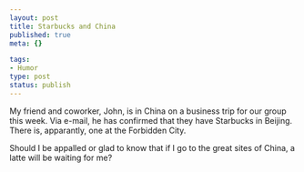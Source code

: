 ```yaml
--- 
layout: post
title: Starbucks and China
published: true
meta: {}

tags: 
- Humor
type: post
status: publish
---
```

My friend and coworker, John, is in China on a business trip for our group this week. Via e-mail, he has confirmed that they have Starbucks in Beijing. There is, apparantly, one at the Forbidden City.

Should I be appalled or glad to know that if I go to the great sites of China, a latte will be waiting for me?
